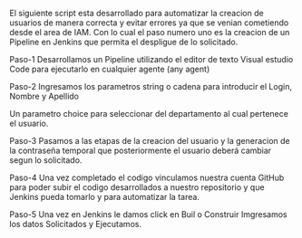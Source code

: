 El siguiente  script esta desarrollado para automatizar la creacion de usuarios de manera correcta y evitar errores ya que se venian cometiendo desde el area de IAM.
Con lo cual el paso numero uno es la creacion de un Pipeline en Jenkins que permita el despligue de lo solicitado.


Paso-1
Desarrollamos un  Pipeline  utilizando el editor de texto  Visual estudio Code para ejecutarlo en cualquier agente (any agent)

Paso-2
Ingresamos los parametros   string o cadena para introducir el Login, Nombre y Apellido

Un parametro choice  para seleccionar  del departamento al cual pertenece el usuario.

Paso-3
Pasamos a las etapas de la creacion del usuario y la generacion de la contraseña temporal que posteriormente  el usuario deberá cambiar segun lo solicitado.

Paso-4
Una vez completado el codigo  vinculamos nuestra cuenta GitHub para poder subir el codigo desarrollados a nuestro repositorio y que Jenkins pueda tomarlo y para automatizar la tarea.

Paso-5  Una vez en Jenkins le damos click en Buil o Construir  Imgresamos los datos  Solicitados  y Ejecutamos.
 